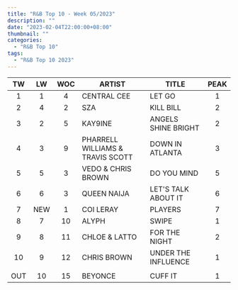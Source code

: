 ```yaml
---
title: "R&B Top 10 - Week 05/2023"
description: ""
date: "2023-02-04T22:00:00+08:00"
thumbnail: ""
categories:
  - "R&B Top 10"
tags:
  - "R&B Top 10 2023"
---
```

<!--more-->
|TW|LW|WOC|ARTIST|TITLE|PEAK|
|:----:|:----:|:----:|----|----|:----:|
|1|1|4|CENTRAL CEE|LET GO|1|
|2|4|2|SZA|KILL BILL|2|
|3|2|5|KAY9INE|ANGELS SHINE BRIGHT|2|
|4|3|9|PHARRELL WILLIAMS & TRAVIS SCOTT|DOWN IN ATLANTA|3|
|5|5|3|VEDO & CHRIS BROWN|DO YOU MIND|5|
|6|6|3|QUEEN NAIJA|LET'S TALK ABOUT IT|6|
|7|NEW|1|COI LERAY|PLAYERS|7|
|8|7|10|ALYPH|SWIPE|1|
|9|8|11|CHLOE & LATTO|FOR THE NIGHT|2|
|10|9|12|CHRIS BROWN|UNDER THE INFLUENCE|1|
| | | | | | |
|OUT|10|15|BEYONCE|CUFF IT|1|